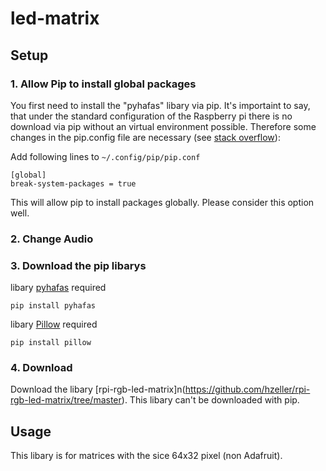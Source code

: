 # led-matrix

## Setup
### 1. Allow Pip to install global packages
You first need to install the "pyhafas" libary via pip. It's importaint to say, that under the standard configuration of the Raspberry pi there is no download via pip without an virtual environment possible. Therefore some changes in the pip.config file are necessary (see [stack overflow](https://stackoverflow.com/questions/75608323/how-do-i-solve-error-externally-managed-environment-every-time-i-use-pip-3)):

Add following lines to ```~/.config/pip/pip.conf```

```
[global]
break-system-packages = true
```
This will allow pip to install packages globally. 
Please consider this option well.

### 2. Change Audio

### 3. Download the pip libarys
libary [pyhafas](https://github.com/FahrplanDatenGarten/pyhafas) required
```
pip install pyhafas
```
libary [Pillow](https://github.com/python-pillow/Pillow/) required
```
pip install pillow
```
### 4. Download
Download the libary [rpi-rgb-led-matrix]n(https://github.com/hzeller/rpi-rgb-led-matrix/tree/master).
This libary can't be downloaded with pip. 
## Usage
This libary is for matrices with the sice 64x32 pixel (non Adafruit).
